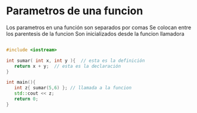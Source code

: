 Parametros de una funcion
===
Los parametros en una función son separados por comas
Se colocan entre los parentesis de la funcion
Son inicializados desde la funcion llamadora

```c++

#include <iostream>

int sumar( int x, int y ){  // esta es la definición
   return x + y;  // esta es la declaración
}

int main(){
   int z{ sumar(5,6) }; // llamada a la funcion
   std::cout << z;
   return 0;
}
```
